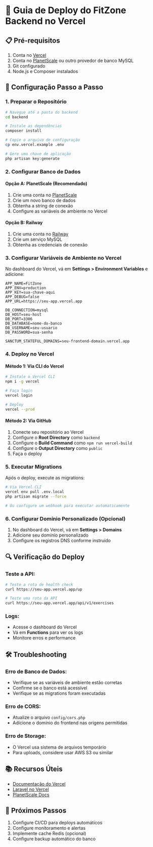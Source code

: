 # 🚀 Guia de Deploy do FitZone Backend no Vercel

## 📋 Pré-requisitos

1. Conta no [Vercel](https://vercel.com)
2. Conta no [PlanetScale](https://planetscale.com) ou outro provedor de banco MySQL
3. Git configurado
4. Node.js e Composer instalados

## 🔧 Configuração Passo a Passo

### 1. Preparar o Repositório

```bash
# Navegue até a pasta do backend
cd backend

# Instale as dependências
composer install

# Copie o arquivo de configuração
cp env.vercel.example .env

# Gere uma chave de aplicação
php artisan key:generate
```

### 2. Configurar Banco de Dados

#### Opção A: PlanetScale (Recomendado)
1. Crie uma conta no [PlanetScale](https://planetscale.com)
2. Crie um novo banco de dados
3. Obtenha a string de conexão
4. Configure as variáveis de ambiente no Vercel

#### Opção B: Railway
1. Crie uma conta no [Railway](https://railway.app)
2. Crie um serviço MySQL
3. Obtenha as credenciais de conexão

### 3. Configurar Variáveis de Ambiente no Vercel

No dashboard do Vercel, vá em **Settings > Environment Variables** e adicione:

```env
APP_NAME=FitZone
APP_ENV=production
APP_KEY=sua-chave-aqui
APP_DEBUG=false
APP_URL=https://seu-app.vercel.app

DB_CONNECTION=mysql
DB_HOST=seu-host
DB_PORT=3306
DB_DATABASE=nome-do-banco
DB_USERNAME=seu-usuario
DB_PASSWORD=sua-senha

SANCTUM_STATEFUL_DOMAINS=seu-frontend-domain.vercel.app
```

### 4. Deploy no Vercel

#### Método 1: Via CLI do Vercel
```bash
# Instale o Vercel CLI
npm i -g vercel

# Faça login
vercel login

# Deploy
vercel --prod
```

#### Método 2: Via GitHub
1. Conecte seu repositório ao Vercel
2. Configure o **Root Directory** como `backend`
3. Configure o **Build Command** como `npm run vercel-build`
4. Configure o **Output Directory** como `public`
5. Faça o deploy

### 5. Executar Migrations

Após o deploy, execute as migrations:

```bash
# Via Vercel CLI
vercel env pull .env.local
php artisan migrate --force

# Ou configure um webhook para executar automaticamente
```

### 6. Configurar Domínio Personalizado (Opcional)

1. No dashboard do Vercel, vá em **Settings > Domains**
2. Adicione seu domínio personalizado
3. Configure os registros DNS conforme instruído

## 🔍 Verificação do Deploy

### Teste a API:
```bash
# Teste a rota de health check
curl https://seu-app.vercel.app/up

# Teste uma rota da API
curl https://seu-app.vercel.app/api/v1/exercises
```

### Logs:
- Acesse o dashboard do Vercel
- Vá em **Functions** para ver os logs
- Monitore erros e performance

## 🛠️ Troubleshooting

### Erro de Banco de Dados:
- Verifique se as variáveis de ambiente estão corretas
- Confirme se o banco está acessível
- Verifique se as migrations foram executadas

### Erro de CORS:
- Atualize o arquivo `config/cors.php`
- Adicione o domínio do frontend nas origens permitidas

### Erro de Storage:
- O Vercel usa sistema de arquivos temporário
- Para uploads, considere usar AWS S3 ou similar

## 📚 Recursos Úteis

- [Documentação do Vercel](https://vercel.com/docs)
- [Laravel no Vercel](https://vercel.com/guides/deploying-laravel-with-vercel)
- [PlanetScale Docs](https://planetscale.com/docs)

## 🎯 Próximos Passos

1. Configure CI/CD para deploys automáticos
2. Configure monitoramento e alertas
3. Implemente cache Redis (opcional)
4. Configure backup automático do banco
